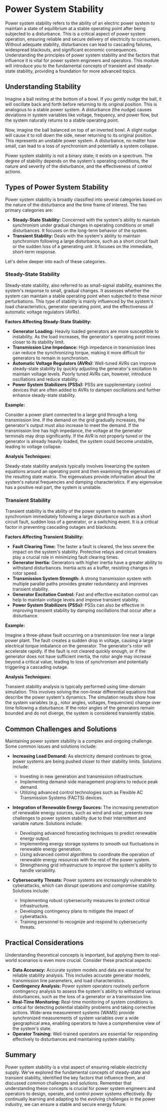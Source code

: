# Power System Stability

Power system stability refers to the ability of an electric power system to maintain a state of equilibrium at a stable operating point after being subjected to a disturbance. This is a critical aspect of power system operation, ensuring reliable and secure delivery of electricity to consumers. Without adequate stability, disturbances can lead to cascading failures, widespread blackouts, and significant economic consequences.  Understanding the principles of power system stability and the factors that influence it is vital for power system engineers and operators. This module will introduce you to the fundamental concepts of transient and steady-state stability, providing a foundation for more advanced topics.

## Understanding Stability

Imagine a ball resting at the bottom of a bowl. If you gently nudge the ball, it will oscillate back and forth before returning to its original position. This is analogous to a stable power system. A disturbance (the nudge) causes deviations in system variables like voltage, frequency, and power flow, but the system naturally returns to a stable operating point.

Now, imagine the ball balanced on top of an inverted bowl. A slight nudge will cause it to roll down the side, never returning to its original position. This represents an unstable power system. A disturbance, no matter how small, can lead to a loss of synchronism and potentially a system collapse.

Power system stability is not a binary state; it exists on a spectrum.  The degree of stability depends on the system's operating conditions, the nature and severity of the disturbance, and the effectiveness of control actions.

## Types of Power System Stability

Power system stability is broadly classified into several categories based on the nature of the disturbance and the time frame of interest. The two primary categories are:

*   **Steady-State Stability:** Concerned with the system's ability to maintain synchronism under gradual changes in operating conditions or small disturbances.  It focuses on the long-term behavior of the system.
*   **Transient Stability:** Deals with the system's ability to maintain synchronism following a large disturbance, such as a short circuit fault or the sudden loss of a generating unit. It focuses on the immediate, short-term response.

Let's delve deeper into each of these categories.

### Steady-State Stability

Steady-state stability, also referred to as small-signal stability, examines the system's response to small, gradual changes.  It assesses whether the system can maintain a stable operating point when subjected to these minor perturbations. This type of stability is mainly influenced by the system's load characteristics, generator operating point, and the effectiveness of automatic voltage regulators (AVRs).

**Factors Affecting Steady-State Stability:**

*   **Generator Loading:** Heavily loaded generators are more susceptible to instability. As the load increases, the generator's operating point moves closer to its stability limit.
*   **Transmission Line Impedance:** High impedance in transmission lines can reduce the synchronizing torque, making it more difficult for generators to remain in synchronism.
*   **Automatic Voltage Regulators (AVRs):** Well-tuned AVRs can improve steady-state stability by quickly adjusting the generator's excitation to maintain voltage levels. Poorly tuned AVRs can, however, introduce oscillations and reduce stability.
*   **Power System Stabilizers (PSSs):**  PSSs are supplementary control devices that are often added to AVRs to dampen oscillations and further enhance steady-state stability.

**Example:**

Consider a power plant connected to a large grid through a long transmission line. If the demand on the grid gradually increases, the generator's output must also increase to meet the demand. If the transmission line has high impedance, the voltage at the generator terminals may drop significantly. If the AVR is not properly tuned or the generator is already heavily loaded, the system could become unstable, leading to voltage collapse.

**Analysis Techniques:**

Steady-state stability analysis typically involves linearizing the system equations around an operating point and then examining the eigenvalues of the resulting state matrix. The eigenvalues provide information about the system's natural frequencies and damping characteristics. If any eigenvalue has a positive real part, the system is unstable.

### Transient Stability

Transient stability is the ability of the power system to maintain synchronism immediately following a large disturbance such as a short circuit fault, sudden loss of a generator, or a switching event.  It is a critical factor in preventing cascading outages and blackouts.

**Factors Affecting Transient Stability:**

*   **Fault Clearing Time:** The faster a fault is cleared, the less severe the impact on the system's stability.  Protective relays and circuit breakers play a crucial role in minimizing fault clearing times.
*   **Generator Inertia:** Generators with higher inertia have a greater ability to withstand disturbances. Inertia acts as a buffer, resisting changes in rotor speed.
*   **Transmission System Strength:** A strong transmission system with multiple parallel paths provides greater redundancy and improves transient stability.
*   **Generator Excitation Control:** Fast and effective excitation control can help to maintain voltage levels and improve transient stability.
*   **Power System Stabilizers (PSSs):** PSSs can also be effective in improving transient stability by damping oscillations that occur after a disturbance.

**Example:**

Imagine a three-phase fault occurring on a transmission line near a large power plant. The fault creates a sudden drop in voltage, causing a large electrical torque imbalance on the generator. The generator's rotor will accelerate rapidly. If the fault is not cleared quickly enough, or if the generator does not have sufficient inertia, the rotor angle may increase beyond a critical value, leading to loss of synchronism and potentially triggering a cascading outage.

**Analysis Techniques:**

Transient stability analysis is typically performed using time-domain simulation. This involves solving the non-linear differential equations that describe the power system's dynamics. The simulation results show how the system variables (e.g., rotor angles, voltages, frequencies) change over time following a disturbance. If the rotor angles of the generators remain bounded and do not diverge, the system is considered transiently stable.

## Common Challenges and Solutions

Maintaining power system stability is a complex and ongoing challenge. Some common issues and solutions include:

*   **Increasing Load Demand:** As electricity demand continues to grow, power systems are being pushed closer to their stability limits. Solutions include:
    *   Investing in new generation and transmission infrastructure.
    *   Implementing demand-side management programs to reduce peak demand.
    *   Utilizing advanced control technologies such as Flexible AC Transmission Systems (FACTS) devices.

*   **Integration of Renewable Energy Sources:**  The increasing penetration of renewable energy sources, such as wind and solar, presents new challenges to power system stability due to their intermittent and variable nature. Solutions include:
    *   Developing advanced forecasting techniques to predict renewable energy output.
    *   Implementing energy storage systems to smooth out fluctuations in renewable energy generation.
    *   Using advanced control algorithms to coordinate the operation of renewable energy resources with the rest of the power system.
    *   Strengthening grid infrastructure to improve the system's ability to handle variability.

*   **Cybersecurity Threats:**  Power systems are increasingly vulnerable to cyberattacks, which can disrupt operations and compromise stability. Solutions include:
    *   Implementing robust cybersecurity measures to protect critical infrastructure.
    *   Developing contingency plans to mitigate the impact of cyberattacks.
    *   Training personnel to recognize and respond to cybersecurity threats.

## Practical Considerations

Understanding theoretical concepts is important, but applying them to real-world scenarios is even more crucial. Consider these practical aspects:

*   **Data Accuracy:** Accurate system models and data are essential for reliable stability analysis.  This includes accurate generator models, transmission line parameters, and load characteristics.
*   **Contingency Analysis:** Power system operators routinely perform contingency analysis to assess the system's ability to withstand various disturbances, such as the loss of a generator or a transmission line.
*   **Real-Time Monitoring:** Real-time monitoring of system conditions is critical for detecting potential stability problems and taking corrective actions. Wide-area measurement systems (WAMS) provide synchronized measurements of system variables over a wide geographical area, enabling operators to have a comprehensive view of the system's state.
*   **Operator Training:** Well-trained operators are essential for responding effectively to disturbances and maintaining system stability.

## Summary

Power system stability is a vital aspect of ensuring reliable electricity supply. We've explored the fundamental concepts of steady-state and transient stability, identified the key factors that influence them, and discussed common challenges and solutions. Remember that understanding these concepts is crucial for power system engineers and operators to design, operate, and control power systems effectively. By continually learning and adapting to the evolving challenges in the power industry, we can ensure a stable and secure energy future.
